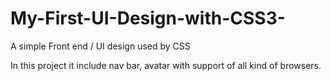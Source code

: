 # My-First-UI-Design-with-CSS3-

A simple Front end / UI design used by CSS 

In this project it include nav bar, avatar with support of all kind of browsers.
